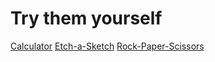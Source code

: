# Try them yourself

[Calculator](https://t-msd.github.io/Javascript-Projects/Calculator/)
[Etch-a-Sketch](https://t-msd.github.io/Javascript-Projects/Etch-a-Sketch/)
[Rock-Paper-Scissors](https://t-msd.github.io/Javascript-Projects/Rock-Paper-Scissors/)
